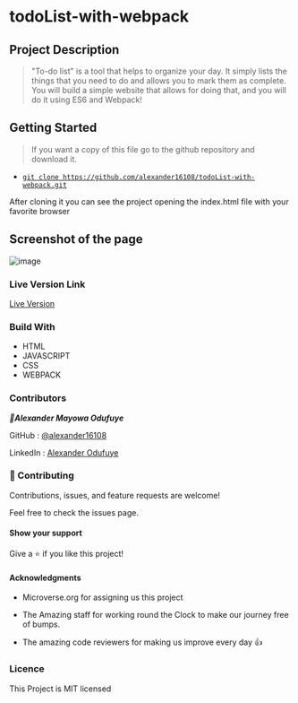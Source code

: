 # todoList-with-webpack

## Project Description
 > "To-do list" is a tool that helps to organize your day. It simply lists the things that you need to do and allows you to mark them as complete. You will build a simple website that allows for doing that, and you will do it using ES6 and Webpack!


## Getting Started
> If you want a copy of this file go to the github repository and download it. 

- [`git clone https://github.com/alexander16108/todoList-with-webpack.git`](https://github.com/alexander16108/todoList-with-webpack.git)

After cloning it you can see the project opening the index.html file with your favorite browser 


## Screenshot of the page

![image](https://user-images.githubusercontent.com/60612329/134370021-45118641-d933-4dc1-90ff-630bc9b59540.png)


### Live Version Link

 [Live Version](https://alexander16108.github.io/todoList-with-webpack/dist)


### Build With
 - HTML
 - JAVASCRIPT
 - CSS
 - WEBPACK



### Contributors

***👤Alexander Mayowa Odufuye***

 GitHub : [@alexander16108](https://github.com/alexander16108)
 
 LinkedIn : [Alexander Odufuye]()

### 🤝 Contributing
Contributions, issues, and feature requests are welcome!

Feel free to check the issues page.

#### Show your support
Give a ⭐️ if you like this project!

#### Acknowledgments
- Microverse.org for assigning us this project

- The Amazing staff for working round the Clock to make our journey free of bumps.

- The amazing code reviewers for making us improve every day :thumbsup:

### Licence 

This Project is MIT licensed

